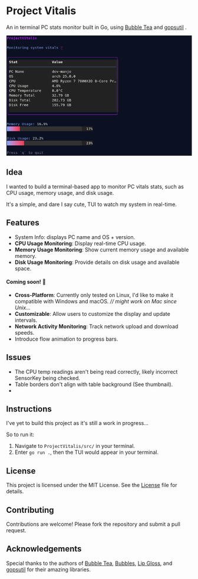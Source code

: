 # Project Vitalis
An in terminal PC stats monitor built in Go, using [Bubble Tea](https://github.com/charmbracelet/bubbletea) and [gopsutil](https://github.com/shirou/gopsutil) .

![thumbnail](thumbnail.png?raw=true)


## Idea
I wanted to build a terminal-based app to monitor PC vitals stats,
 such as CPU usage, memory usage, and disk usage.
 
 It's a simple, and dare I say cute, TUI to watch my system in real-time.

## Features
- System Info: displays PC name and OS + version.
- **CPU Usage Monitoring**: Display real-time CPU usage.
- **Memory Usage Monitoring**: Show current memory usage and available memory.
- **Disk Usage Monitoring**: Provide details on disk usage and available space.
  
#### Coming soon! 🤩
- **Cross-Platform**: Currently only tested on Linux, I'd like to make it compatible with Windows and macOS. _// might work on Mac since Unix..._
- **Customizable**: Allow users to customize the display and update intervals. 
- **Network Activity Monitoring**: Track network upload and download speeds.
- Introduce flow animation to progress bars.

## Issues
- The CPU temp readings aren't being read correctly, likely incorrect SensorKey being checked.
- Table borders don't align with table background (See thumbnail).
- 
## Instructions

I've yet to build this project as it's still a work in progress...

So to run it: 
1. Navigate to `ProjectVitalis/src/` in your terminal.
2. Enter `go run .`, then the TUI would appear in your terminal.
## License

This project is licensed under the MIT License. See the [License](/license.txt) file for details.

## Contributing

Contributions are welcome! Please fork the repository and submit a pull request.

## Acknowledgements

Special thanks to the authors of [Bubble Tea](https://github.com/charmbracelet/bubbletea), [Bubbles](https://github.com/charmbracelet/bubbles?tab=readme-ov-file), [Lip Gloss](https://github.com/charmbracelet/lipgloss), and [gopsutil](https://github.com/shirou/gopsutil) for their amazing libraries.

